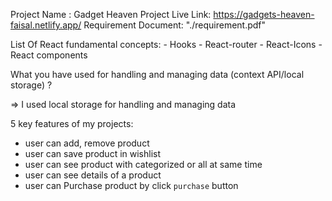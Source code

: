 Project Name : Gadget Heaven
Project Live Link: https://gadgets-heaven-faisal.netlify.app/
Requirement Document: "./requirement.pdf"

List Of React fundamental concepts: - Hooks - React-router - React-Icons - React components

What you have used for handling and managing data (context API/local storage) ?

=> I used local storage for handling and managing data

5 key features of my projects:
 - user can add, remove product
 - user can save product in wishlist
 - user can see product with categorized or all at same time
 - user can see details of a product
 - user can Purchase product by click `purchase` button
